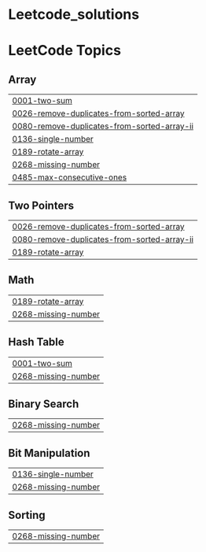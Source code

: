 # Leetcode_solutions
<!---LeetCode Topics Start-->
# LeetCode Topics
## Array
|  |
| ------- |
| [0001-two-sum](https://github.com/Gaurangclasher6556-prog/Leetcode_solutions/tree/master/0001-two-sum) |
| [0026-remove-duplicates-from-sorted-array](https://github.com/Gaurangclasher6556-prog/Leetcode_solutions/tree/master/0026-remove-duplicates-from-sorted-array) |
| [0080-remove-duplicates-from-sorted-array-ii](https://github.com/Gaurangclasher6556-prog/Leetcode_solutions/tree/master/0080-remove-duplicates-from-sorted-array-ii) |
| [0136-single-number](https://github.com/Gaurangclasher6556-prog/Leetcode_solutions/tree/master/0136-single-number) |
| [0189-rotate-array](https://github.com/Gaurangclasher6556-prog/Leetcode_solutions/tree/master/0189-rotate-array) |
| [0268-missing-number](https://github.com/Gaurangclasher6556-prog/Leetcode_solutions/tree/master/0268-missing-number) |
| [0485-max-consecutive-ones](https://github.com/Gaurangclasher6556-prog/Leetcode_solutions/tree/master/0485-max-consecutive-ones) |
## Two Pointers
|  |
| ------- |
| [0026-remove-duplicates-from-sorted-array](https://github.com/Gaurangclasher6556-prog/Leetcode_solutions/tree/master/0026-remove-duplicates-from-sorted-array) |
| [0080-remove-duplicates-from-sorted-array-ii](https://github.com/Gaurangclasher6556-prog/Leetcode_solutions/tree/master/0080-remove-duplicates-from-sorted-array-ii) |
| [0189-rotate-array](https://github.com/Gaurangclasher6556-prog/Leetcode_solutions/tree/master/0189-rotate-array) |
## Math
|  |
| ------- |
| [0189-rotate-array](https://github.com/Gaurangclasher6556-prog/Leetcode_solutions/tree/master/0189-rotate-array) |
| [0268-missing-number](https://github.com/Gaurangclasher6556-prog/Leetcode_solutions/tree/master/0268-missing-number) |
## Hash Table
|  |
| ------- |
| [0001-two-sum](https://github.com/Gaurangclasher6556-prog/Leetcode_solutions/tree/master/0001-two-sum) |
| [0268-missing-number](https://github.com/Gaurangclasher6556-prog/Leetcode_solutions/tree/master/0268-missing-number) |
## Binary Search
|  |
| ------- |
| [0268-missing-number](https://github.com/Gaurangclasher6556-prog/Leetcode_solutions/tree/master/0268-missing-number) |
## Bit Manipulation
|  |
| ------- |
| [0136-single-number](https://github.com/Gaurangclasher6556-prog/Leetcode_solutions/tree/master/0136-single-number) |
| [0268-missing-number](https://github.com/Gaurangclasher6556-prog/Leetcode_solutions/tree/master/0268-missing-number) |
## Sorting
|  |
| ------- |
| [0268-missing-number](https://github.com/Gaurangclasher6556-prog/Leetcode_solutions/tree/master/0268-missing-number) |
<!---LeetCode Topics End-->